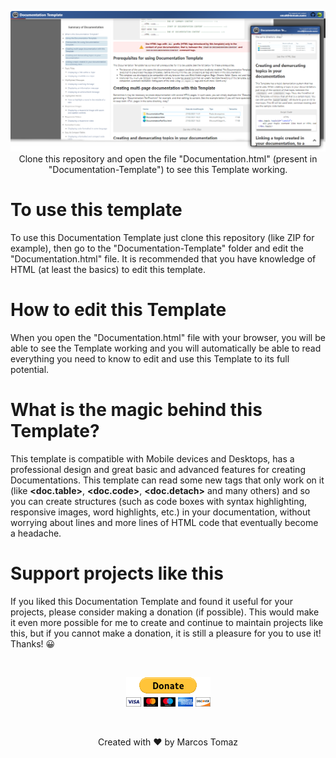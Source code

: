 <p align="center">
    <img src="Documentation-Template/DocumentationFiles/images/screenshot.png" />
    Clone this repository and open the file "Documentation.html" (present in "Documentation-Template") to see this Template working.
</p>

# To use this template

To use this Documentation Template just clone this repository (like ZIP for example), then go to the "Documentation-Template" folder and edit the "Documentation.html" file.
 It is recommended that you have knowledge of HTML (at least the basics) to edit this template.

# How to edit this Template

When you open the "Documentation.html" file with your browser, you will be able to see the Template working and you will automatically be able to read everything you need to know to edit and use this Template to its full potential.

# What is the magic behind this Template?

This template is compatible with Mobile devices and Desktops, has a professional design and great basic and advanced features for creating Documentations. This template can read some new tags that only work on it (like <b>&lt;doc.table&gt;</b>, <b>&lt;doc.code&gt;</b>, <b>&lt;doc.detach&gt;</b> and many others) and so you can create structures (such as code boxes with syntax highlighting, responsive images, word highlights, etc.) in your documentation, without worrying about lines and more lines of HTML code that eventually become a headache.

# Support projects like this

If you liked this Documentation Template and found it useful for your projects, please consider making a donation (if possible). This would make it even more possible for me to create and continue to maintain projects like this, but if you cannot make a donation, it is still a pleasure for you to use it! Thanks! 😀

<br>

<p align="center">
    <a href="https://www.paypal.com/donate/?hosted_button_id=MVDJY3AXLL8T2">
        <img src="Documentation-Template/DocumentationFiles/images/paypal-donate.png" alt="Donate" />
    </a>
</p>

<br>

<p align="center">
Created with ❤ by Marcos Tomaz
</p>